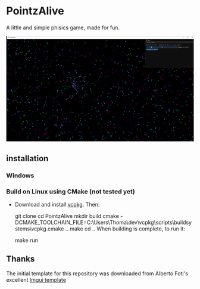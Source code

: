 # PointzAlive

A little and simple phisics game, made for fun. <br>

<p align="center">
    <img src="Images/Img.png" width="600">
</p>


## installation
### Windows


### Build on Linux using CMake (not tested yet)
- Download and install [vcpkg](https://vcpkg.io/en/getting-started.html). Then:


    git clone <this project>
    cd PointzAlive
    mkdir build
    cmake -DCMAKE_TOOLCHAIN_FILE=C:\Users\Thoma\dev\vcpkg\scripts\buildsystems\vcpkg.cmake ..
    make
    cd ..
When building is complete, to run it:

    make run
## Thanks
The initial template for this repository was downloaded from Alberto Foti's excellent [Imgui template](https://github.com/XXmorpheusX/ImGuiTemplate)
